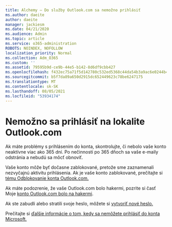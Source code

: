 ```yaml
---
title: Alchemy – Do služby Outlook.com sa nemožno prihlásiť
ms.author: daeite
author: daeite
manager: jackiesm
ms.date: 04/21/2020
ms.audience: Admin
ms.topic: article
ms.service: o365-administration
ROBOTS: NOINDEX, NOFOLLOW
localization_priority: Normal
ms.collection: Adm_O365
ms.custom: ''
ms.assetid: 79595b9d-ce9b-44e5-b142-8d6df9cbb427
ms.openlocfilehash: f432ec75a71f5d142780c532ed5368c44da54b3a9ac6e0244b4a4a5127b0acff
ms.sourcegitcommit: b5f7da89a650d2915dc652449623c78be6247175
ms.translationtype: MT
ms.contentlocale: sk-SK
ms.lasthandoff: 08/05/2021
ms.locfileid: "53934174"
---
```

# <a name="cant-sign-in-to-outlookcom"></a>Nemožno sa prihlásiť na lokalite Outlook.com

Ak máte problémy s prihlásením do konta, skontrolujte, či nebolo vaše konto neaktívne viac ako 365 dní. Po nečinnosti po 365 dňoch sa vaše e-maily odstránia a nebudú sa môcť obnoviť.
  
Vaše konto môže byť dočasne zablokované, pretože sme zaznamenali nezvyčajnú aktivitu prihlásenia. Ak je vaše konto zablokované, prečítajte si [tému Odblokovanie konta Outlook.com.](https://support.office.com/article/f4ad2701-d166-4d8b-8a6a-9af2a1f8a4c4.aspx) 
  
Ak máte podozrenie, že vaše Outlook.com bolo hakermi, pozrite si časť Moje [konto Outlook.com bolo na hakermi](https://support.office.com/article/35993ac5-ac2f-494e-aacb-5232dda453d8.aspx).
  
Ak ste zabudli alebo stratili svoje heslo, môžete si [vytvoriť nové heslo.](https://go.microsoft.com/fwlink/p/?LinkID=242804)
  
Prečítajte si [ďalšie informácie o tom, kedy sa nemôžete prihlásiť do konta Microsoft.](https://go.microsoft.com/fwlink/p/?linkid=837479)
  

